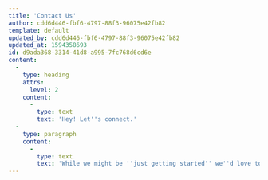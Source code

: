 ```yaml
---
title: 'Contact Us'
author: cdd6d446-fbf6-4797-88f3-96075e42fb82
template: default
updated_by: cdd6d446-fbf6-4797-88f3-96075e42fb82
updated_at: 1594358693
id: d9ada368-3314-41d8-a995-7fc768d6cd6e
content:
  -
    type: heading
    attrs:
      level: 2
    content:
      -
        type: text
        text: 'Hey! Let''s connect.'
  -
    type: paragraph
    content:
      -
        type: text
        text: 'While we might be ''just getting started'' we''d love to talk to you about how we can help. With over 15 years of experience in this space, I''m sure we''re going to be able to point you in the right direction.'
---
```

